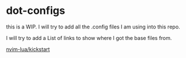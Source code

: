 # dot-configs

this is a WIP. I will try to add all the .config files I am using into this repo. 

I will try to add a List of links to show where I got the base files from.  

[nvim-lua/kickstart](https://github.com/nvim-lua/kickstart.nvim)
